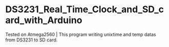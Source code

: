 # DS3231_Real_Time_Clock_and_SD_card_with_Arduino
Tested on Atmega2560
|
This program writing unixtime and temp datas from DS3231 to SD card.
